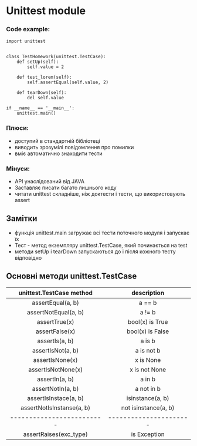 # Unittest module

### Code example:

    import unittest


    class TestHomework(unittest.TestCase):
        def setUp(self):
            self.value = 2

        def test_lorem(self):
            self.assertEqual(self.value, 2)

        def tearDown(self):
            del self.value

    if __name__ == '__main__':
        unittest.main()

### Плюси:
* доступий в стандартній бібліотеці
* виводить зрозумілі повідомлення про помилки
* вміє автоматично знаходити тести

### Мінуси:
* API унаслідований від JAVA
* Заставляє писати багато лишнього коду
* читати unittest складніше, ніж доктести і тести, що використовують assert
        
## Замітки
* функція unittest.main загружає всі тести поточного модуля і запускає їх
* Тест - метод екземпляру unittest.TestCase, який починається на test
* методи setUp і tearDown запускаються до і після кожного тесту відповідно

## Основні методи unittest.TestCase

| unittest.TestCase method  |  description           |
|:-------------------------:|:----------------------:|
| assertEqual(a, b)         |   a == b               |
| assertNotEqual(a, b)      |   a != b               |
| assertTrue(x)             |   bool(x) is True      |
| assertFalse(x)            |   bool(x) is False     |
| assertIs(a, b)            |   a is b               |
| assertIsNot(a, b)         |   a is not b           |
| assertIsNone(x)           |   x is None            |
| assertIsNotNone(x)        |   x is not None        |
| assertIn(a, b)            |   a in b               |
| assertNotIn(a, b)         |   a not in b           |
| assertIsInstace(a, b)     |   isinstance(a, b)     |
| assertNotIsInstanse(a, b) |   not isinstance(a, b) |
| ------------------------- | ---------------------- |
| assertRaises(exc_type)    |   is Exception
